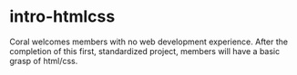 # intro-htmlcss
Coral welcomes members with no web development experience. After the completion of this first, standardized project, members will have a basic grasp of html/css.

